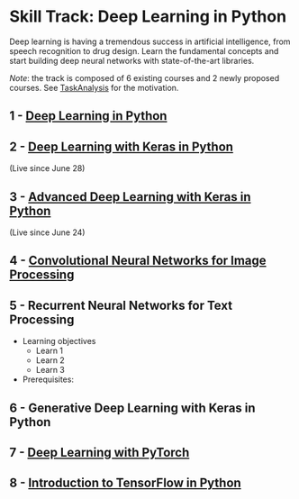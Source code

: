 # Skill Track: Deep Learning in Python

Deep learning is having a tremendous success in artificial intelligence, from speech recognition to drug design. Learn the fundamental concepts and start building deep neural networks with state-of-the-art libraries.

*Note*: the track is composed of 6 existing courses and 2 newly proposed courses. See [TaskAnalysis](TaskAnalysis.md) for the motivation.

## 1 - [Deep Learning in Python](https://www.datacamp.com/courses/deep-learning-in-python)
## 2 - [Deep Learning with Keras in Python](https://www.datacamp.com/courses/deep-learning-with-keras-in-python)
(Live since June 28)
## 3 - [Advanced Deep Learning with Keras in Python](https://www.datacamp.com/courses/advanced-deep-learning-with-keras-in-python)
(Live since June 24)
## 4 - [Convolutional Neural Networks for Image Processing](https://www.datacamp.com/courses/convolutional-neural-networks-for-image-processing)
## 5 - Recurrent Neural Networks for Text Processing
  * Learning objectives
    * Learn 1
    * Learn 2
    * Learn 3
  * Prerequisites: 
## 6 - Generative Deep Learning with Keras in Python
## 7 - [Deep Learning with PyTorch](https://www.datacamp.com/courses/deep-learning-with-pytorch)
## 8 - [Introduction to TensorFlow in Python](https://www.datacamp.com/courses/introduction-to-tensorflow-in-python)
